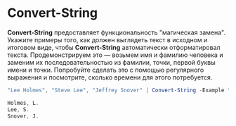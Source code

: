 # Convert-String
**Convert-String** предоставляет функциональность "магическая замена". Укажите примеры того, как должен выглядеть текст в исходном и итоговом виде, чтобы **Convert-String** автоматически отформатировал текста. Продемонстрируем это — возьмем имя и фамилию человека и заменим их последовательностью из фамилии, точки, первой буквы имени и точки. Попробуйте сделать это с помощью регулярного выражения и посмотрите, сколько времени для этого потребуется.

```powershell
"Lee Holmes", "Steve Lee", "Jeffrey Snover" | Convert-String -Example "Bill Gates=Gates, B.","John Smith=Smith, J."

Holmes, L.
Lee, S.
Snover, J.
```


<!--HONumber=Aug16_HO3-->


